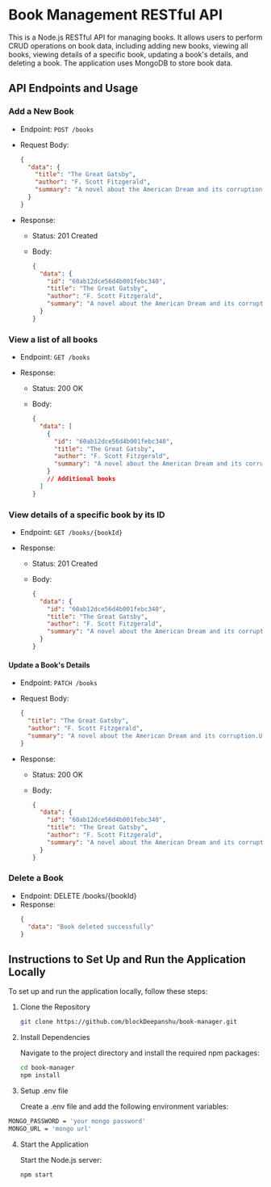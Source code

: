 # Book Management RESTful API

This is a Node.js RESTful API for managing books. It allows users to perform CRUD operations on book data, including adding new books, viewing all books, viewing details of a specific book, updating a book's details, and deleting a book. The application uses MongoDB to store book data.

## API Endpoints and Usage

### Add a New Book

- Endpoint: `POST /books`
- Request Body:
  ```json
  {
    "data": {
      "title": "The Great Gatsby",
      "author": "F. Scott Fitzgerald",
      "summary": "A novel about the American Dream and its corruption."
    }
  }
  ```
- Response:

  - Status: 201 Created
  - Body:

    ```json
    {
      "data": {
        "id": "60ab12dce56d4b001febc340",
        "title": "The Great Gatsby",
        "author": "F. Scott Fitzgerald",
        "summary": "A novel about the American Dream and its corruption."
      }
    }
    ```

### View a list of all books

- Endpoint: `GET /books`
- Response:

  - Status: 200 OK
  - Body:

    ```json
    {
      "data": [
        {
          "id": "60ab12dce56d4b001febc340",
          "title": "The Great Gatsby",
          "author": "F. Scott Fitzgerald",
          "summary": "A novel about the American Dream and its corruption."
        }
        // Additional books
      ]
    }
    ```

### View details of a specific book by its ID

- Endpoint: `GET /books/{bookId}`
- Response:

  - Status: 201 Created
  - Body:

    ```json
    {
      "data": {
        "id": "60ab12dce56d4b001febc340",
        "title": "The Great Gatsby",
        "author": "F. Scott Fitzgerald",
        "summary": "A novel about the American Dream and its corruption."
      }
    }
    ```

#### Update a Book's Details

- Endpoint: `PATCH /books`
- Request Body:
  ```json
  {
    "title": "The Great Gatsby",
    "author": "F. Scott Fitzgerald",
    "summary": "A novel about the American Dream and its corruption.Updated"
  }
  ```
- Response:

  - Status: 200 OK
  - Body:

    ```json
    {
      "data": {
        "id": "60ab12dce56d4b001febc340",
        "title": "The Great Gatsby",
        "author": "F. Scott Fitzgerald",
        "summary": "A novel about the American Dream and its corruption.Updated"
      }
    }
    ```

### Delete a Book

- Endpoint: DELETE /books/{bookId}
- Response:
  ```json
  {
    "data": "Book deleted successfully"
  }
  ```

## Instructions to Set Up and Run the Application Locally

To set up and run the application locally, follow these steps:

1. Clone the Repository
   ```bash
   git clone https://github.com/blockDeepanshu/book-manager.git
   ```
2. Install Dependencies

   Navigate to the project directory and install the required npm packages:

   ```bash
   cd book-manager
   npm install

   ```

3. Setup .env file

   Create a .env file and add the following environment variables:

```bash
MONGO_PASSWORD = 'your mongo password'
MONGO_URL = 'mongo url'

```

4. Start the Application

   Start the Node.js server:

   ```bash
   npm start
   ```
